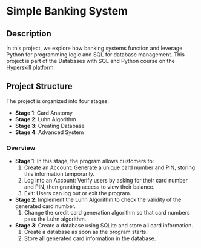 # Simple Banking System

## Description
In this project, we explore how banking systems function and leverage Python for programming logic and SQL for database management.
This project is part of the Databases with SQL and Python course on the [Hyperskill platform](https://hyperskill.org).

## Project Structure
The project is organized into four stages:
- **Stage 1**: Card Anatomy
- **Stage 2**: Luhn Algorithm
- **Stage 3**: Creating Database
- **Stage 4**: Advanced System

### Overview
- **Stage 1**: In this stage, the program allows customers to:
  1. Create an Account: Generate a unique card number and PIN, storing this information temporarily.
  2. Log into an Account: Verify users by asking for their card number and PIN, then granting access to view their balance.
  3. Exit: Users can log out or exit the program.
- **Stage 2**: Implement the Luhn Algorithm to check the validity of the generated card number.
  1. Change the credit card generation algorithm so that card numbers pass the Luhn algorithm.
- **Stage 3**: Create a database using SQLite and store all card information.
  1. Create a database as soon as the program starts.
  2. Store all generated card information in the database.
